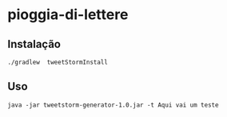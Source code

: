 # pioggia-di-lettere

## Instalação

```
./gradlew  tweetStormInstall
```

## Uso

```
java -jar tweetstorm-generator-1.0.jar -t Aqui vai um teste
```


